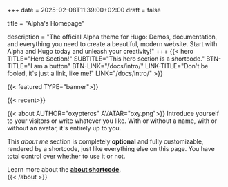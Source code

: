 +++
date = 2025-02-08T11:39:00+02:00
draft = false

title = "Alpha's Homepage"

description = "The official Alpha theme for Hugo: Demos, documentation, and everything you need to create a beautiful, modern website. Start with Alpha and Hugo today and unleash your creativity!"
+++
{{< hero TITLE="Hero Section!" SUBTITLE="This hero section is a shortcode." BTN-TITLE="I am a button" BTN-LINK="/docs/intro/" LINK-TITLE="Don't be fooled, it's just a link, like me!" LINK="/docs/intro/" >}}

{{< featured TYPE="banner">}}

{{< recent>}}

{{< about AUTHOR="oxypteros" AVATAR="oxy.png">}}
Introduce yourself to your visitors or write whatever you like. With or without a name, with or without an avatar, it's entirely up to you.

This *about me* section is completely **optional** and fully customizable, rendered by a shortcode, just like everything else on this page. You have total control over whether to use it or not.

Learn more about the [**about shortcode**](/link/placeholder).   
{{< /about >}}